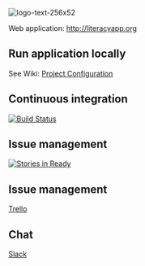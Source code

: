 ![logo-text-256x52](https://cloud.githubusercontent.com/assets/15718174/12427414/69022b0c-bedf-11e5-99d4-172819f03de2.png)

Web application: http://literacyapp.org

## Run application locally
See Wiki: [Project Configuration](https://github.com/literacyapp-org/literacyapp-web/wiki/Project-Configuration)

## Continuous integration
[![Build Status](https://travis-ci.org/literacyapp-org/literacyapp-web.svg)](https://travis-ci.org/literacyapp-org/literacyapp-web)

## Issue management
[![Stories in Ready](https://badge.waffle.io/literacyapp-org/literacyapp-web.png?label=ready&title=Ready)](https://waffle.io/literacyapp-org/literacyapp-web)

## Issue management
[Trello](https://trello.com/b/les4HgKG/team-development)

## Chat
[Slack](https://literacyapp.slack.com/messages/team-development)
